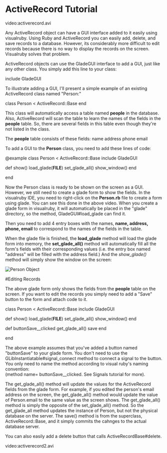 

# ActiveRecord Tutorial

video:activerecord.avi


Any ActiveRecord object can have a GUI interface added to it easily using visualruby.
Using Ruby and ActiveRecord you can easily add, delete, and save records to a
database. However, its considerably more difficult to edit records because there
is no way to display the records on the screen.  Visualruby solves that problem.

ActiveRecord objects can use the GladeGUI interface to add a GUI, just like any other class.
You simply add this line to your class:

 include GladeGUI

To illustrate adding a GUI, I'll present a simple example of an existing ActiveRecord 
class named "Person:"

 class Person < ActiveRecord::Base
 end

This class will automatically access a table named <b>people</b> in the database.  Also,
ActiveRecord will scan the table to learn the names of the fields in the <b>people</b>
table.  So, there are several fields in this table even though they're not listed in the class.

The <b>people</b> table consists of these fields:
 name
 address
 phone
 email

To add a GUI to the <b>Person</b> class, you need to add these lines of code:

@example
 class Person < ActiveRecord::Base
   include GladeGUI

   def show()
     load_glade(__FILE__)
     set_glade_all()
     show_window()
   end

 end
  
Now the Person class is ready to be shown on the screen as a GUI.  However, we still need to 
create a glade form to show the fields.  In the visualruby IDE, you need to right-click
on the <b>Person.rb</b> file to create a form using glade.  You can see this done
in the above video.  When you create a glade form in visualruby, it will automatically
be placed in the "glade" directory, so the method, GladeGUI#load_glade can find it.

Then you need to add 4 entry boxes with the names, <b>name, address,
phone, email</b> to correspond to the names of the fields in the table.

When the glade file is finished, the __load_glade__ method will load the
glade form into memory, the __set_glade_all()__ method will automatically fill
all the form's fields with their corresponding values (i.e. the entry box named "address" will
be filled with the address field.)  And the *show_glade()* method will simply show the window on the
screen:

![Person Object](http://visualruby.net/img/person.jpg)

#Editing Records

The above glade form only shows the fields from the <b>people</b> table on the screen.  If you
want to edit the records you simply need to add a "Save" button to the form and attach code to it.

 class Person < ActiveRecord::Base
   include GladeGUI

   def show()
     load_glade(__FILE__)
     set_glade_all()
     show_window()
   end

   def buttonSave__clicked
     get_glade_all()
     save
   end

 end

The above example assumes that you've added a button named "buttonSave" to your glade form.
You don't need to use the GLibInstantiatable#signal_connect method to connect a signal to 
the button.  You only need to name the method according to visual ruby's naming convention:  
(method name= buttonSave__clicked.  See Signals tutorial for more).

The get_glade_all() method will update the values for the ActiveRecord fields from the glade form.
For example, if you edited the person's email address on the screen, the get_glade_all() method
would update the value of Person.email to the same value as the screen shows.  The get_glade_all()
method is simply the opposite of the set_glade_all() method.  So the get_glade_all method
updates the instance of Person, but not the physical database on the server.  The save() 
method is from the superclass, ActiveRecord::Base, and it simply commits the cahnges to the actual
database server.

You can also easily add a delete button that calls ActiveRecordBase#delete.

video:activerecord2.avi

  
